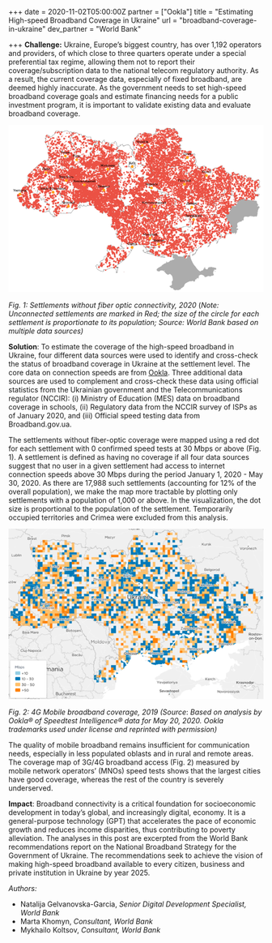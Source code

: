 +++
date = 2020-11-02T05:00:00Z
partner = ["Ookla"]
title = "Estimating High-speed Broadband Coverage in Ukraine"
url = "broadband-coverage-in-ukraine"
dev_partner = "World Bank"

+++
**Challenge:** Ukraine, Europe’s biggest country, has over 1,192 operators and providers, of which close to three quarters operate under a special preferential tax regime, allowing them not to report their coverage/subscription data to the national telecom regulatory authority. As a result, the current coverage data, especially of fixed broadband, are deemed highly inaccurate. As the government needs to set high-speed broadband coverage goals and estimate financing needs for a public investment program, it is important to validate existing data and evaluate broadband coverage.

![](/fiber-optic-connectivity.png)

_Fig. 1: Settlements without fiber optic connectivity, 2020_ (_Note: Unconnected settlements are marked in Red; the size of the circle for each settlement is proportionate to its population; Source: World Bank based on multiple data sources)_

**Solution**: To estimate the coverage of the high-speed broadband in Ukraine, four different data sources were used to identify and cross-check the status of broadband coverage in Ukraine at the settlement level. The core data on connection speeds are from [Ookla](https://www.speedtest.net/). Three additional data sources are used to complement and cross-check these data using official statistics from the Ukrainian government and the Telecommunications regulator (NCCIR): (i) Ministry of Education (MES) data on broadband coverage in schools, (ii) Regulatory data from the NCCIR survey of ISPs as of January 2020, and (iii) Official speed testing data from Broadband.gov.ua.

The settlements without fiber-optic coverage were mapped using a red dot for each settlement with 0 confirmed speed tests at 30 Mbps or above (Fig. 1). A settlement is defined as having no coverage if all four data sources suggest that no user in a given settlement had access to internet connection speeds above 30 Mbps during the period January 1, 2020 - May 30, 2020. As there are 17,988 such settlements (accounting for 12% of the overall population), we make the map more tractable by plotting only settlements with a population of 1,000 or above. In the visualization, the dot size is proportional to the population of the settlement. Temporarily occupied territories and Crimea were excluded from this analysis.

![](/ukraine-mobile-coverage.png)

_Fig. 2: 4G Mobile broadband coverage, 2019 (Source_: _Based on analysis by Ookla® of Speedtest Intelligence® data for May 20, 2020. Ookla trademarks used under license and reprinted with permission)_

The quality of mobile broadband remains insufficient for communication needs, especially in less populated oblasts and in rural and remote areas. The coverage map of 3G/4G broadband access (Fig. 2) measured by mobile network operators’ (MNOs) speed tests shows that the largest cities have good coverage, whereas the rest of the country is severely underserved.

**Impact**: Broadband connectivity is a critical foundation for socioeconomic development in today’s global, and increasingly digital, economy. It is a general-purpose technology (GPT) that accelerates the pace of economic growth and reduces income disparities, thus contributing to poverty alleviation. The analyses in this post are excerpted from the World Bank recommendations report on the National Broadband Strategy for the Government of Ukraine. The recommendations seek to achieve the vision of making high-speed broadband available to every citizen, business and private institution in Ukraine by year 2025.

_Authors:_

* Natalija Gelvanovska-Garcia, _Senior Digital Development Specialist, World Bank_
* Marta Khomyn, _Consultant, World Bank_
* Mykhailo Koltsov, _Consultant, World Bank_
